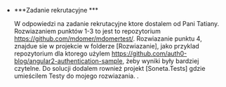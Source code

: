 * ***Zadanie rekrutacyjne *** 

	W odpowiedzi na zadanie rekrutacyjne ktore dostalem od Pani Tatiany. Rozwiazaniem punktów 1-3 to jest to repozytorium https://github.com/mdomer/mdomertest/.
Rozwiazanie punktu 4, znajdue sie w projekcie w folderze [Rozwiazanie], jako przyklad repozytorium dla ktorego użylem https://github.com/auth0-blog/angular2-authentication-sample, 
żeby wyniki były bardziej czytelne. Do solucji dodalem rownież projekt [Soneta.Tests] gdzie umieścilem Testy do mojego rozwiazania. 
.


